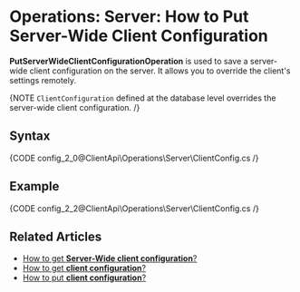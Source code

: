 # Operations: Server: How to Put Server-Wide Client Configuration

**PutServerWideClientConfigurationOperation** is used to save a server-wide client configuration on the server. It allows you to override the client's settings remotely.  

{NOTE `ClientConfiguration` defined at the database level overrides the server-wide client configuration. /}

## Syntax

{CODE config_2_0@ClientApi\Operations\Server\ClientConfig.cs /}

## Example

{CODE config_2_2@ClientApi\Operations\Server\ClientConfig.cs /}

## Related Articles

- [How to get **Server-Wide client configuration**?](../../../../client-api/operations/server-wide/configuration/get-serverwide-client-configuration)
- [How to get **client configuration**?](../../../../client-api/operations/maintenance/configuration/get-client-configuration)
- [How to put **client configuration**?](../../../../client-api/operations/maintenance/configuration/put-client-configuration)
